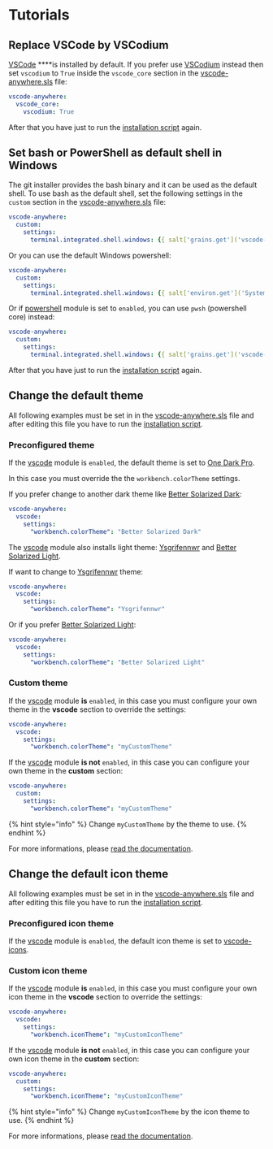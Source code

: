 # Tutorials

## Replace VSCode by VSCodium

 [VSCode](https://code.visualstudio.com) ****is installed by default. If you prefer use [VSCodium](https://vscodium.com) instead then set `vscodium` to `True` inside the `vscode_core` section in the [vscode-anywhere.sls](structure/conf/saltstack/pillar.md#vscode-anywhere-sls) file:

```yaml
vscode-anywhere:
  vscode_core:
    vscodium: True
```

After that you have just to run the [installation script](structure/tools/install.md) again.

## Set bash or PowerShell as default shell in Windows

The git installer provides the bash binary and it can be used as the default shell. To use bash as the default shell, set the following settings in the `custom` section in the [vscode-anywhere.sls](structure/conf/saltstack/pillar.md#vscode-anywhere-sls) file:

```yaml
vscode-anywhere:
  custom:
    settings:
      terminal.integrated.shell.windows: {{ salt['grains.get']('vscode-anywhere:apps:path') | path_join('scoop', 'apps', 'git', 'current', 'bin', 'bash.exe') }}
```

Or you can use the default Windows powershell:

```yaml
vscode-anywhere:
  custom:
    settings:
      terminal.integrated.shell.windows: {{ salt['environ.get']('SystemRoot') | path_join('system32', 'WindowsPowerShell', 'v1.0', 'powershell.exe')' }}
```

Or if [powershell](modules/list/powershell.md#installation) module is set to `enabled`, you can use `pwsh` \(powershell core\) instead:

```yaml
vscode-anywhere:
  custom:
    settings:
      terminal.integrated.shell.windows: {{ salt['grains.get']('vscode-anywhere:apps:path') | path_join('scoop', 'apps', 'pwsh', 'current', 'pwsh.exe') }}
```

After that you have just to run the [installation script](structure/tools/install.md) again.

## Change the default theme

All following examples must be set in in the [vscode-anywhere.sls](structure/conf/saltstack/pillar.md#vscode-anywhere-sls) file and after editing this file you have to run the [installation script](structure/tools/install.md).

### Preconfigured theme

If the [vscode](modules/list/vscode.md#installation) module is `enabled`, the default theme is set to [One Dark Pro](modules/list/vscode.md#zhuangtongfa-material-theme).

In this case you must override the the `workbench.colorTheme` settings.

If you prefer change to another dark theme like [Better Solarized Dark](modules/list/vscode.md#ginfuru-ginfuru-better-solarized-dark-theme):

```yaml
vscode-anywhere:
  vscode:
    settings:
      "workbench.colorTheme": "Better Solarized Dark"
```

The [vscode](modules/list/vscode.md#installation) module also installs light theme: [Ysgrifennwr](modules/list/vscode.md#xaver-theme-ysgrifennwr) and [Better Solarized Light](modules/list/vscode.md#ginfuru-ginfuru-better-solarized-dark-theme).

If want to change to [Ysgrifennwr](modules/list/vscode.md#xaver-theme-ysgrifennwr) theme:

```yaml
vscode-anywhere:
  vscode:
    settings:
      "workbench.colorTheme": "Ysgrifennwr"
```

Or if you prefer [Better Solarized Light](modules/list/vscode.md#ginfuru-ginfuru-better-solarized-dark-theme):

```yaml
vscode-anywhere:
  vscode:
    settings:
      "workbench.colorTheme": "Better Solarized Light"
```

### Custom theme

If the [vscode](modules/list/vscode.md#installation) module **is** `enabled`, in this case you must configure your own theme in the **vscode** section to override the settings:

```yaml
vscode-anywhere:
  vscode:
    settings:
      "workbench.colorTheme": "myCustomTheme"
```

If the [vscode](modules/list/vscode.md#installation) module **is not** `enabled`, in this case you can configure your own theme in the **custom** section:

```yaml
vscode-anywhere:
  custom:
    settings:
      "workbench.colorTheme": "myCustomTheme"
```

{% hint style="info" %}
Change `myCustomTheme` by the theme to use.
{% endhint %}

For more informations, please [read the documentation](https://code.visualstudio.com/docs/getstarted/themes#_selecting-the-color-theme).

## Change the default icon theme

All following examples must be set in in the [vscode-anywhere.sls](structure/conf/saltstack/pillar.md#vscode-anywhere-sls) file and after editing this file you have to run the [installation script](structure/tools/install.md).

### Preconfigured icon theme

If the [vscode](modules/list/vscode.md#installation) module is `enabled`, the default icon theme is set to [vscode-icons](modules/list/vscode.md#vscode-icons-team-vscode-icons).

### Custom icon theme

If the [vscode](modules/list/vscode.md#installation) module **is** `enabled`, in this case you must configure your own icon theme in the **vscode** section to override the settings:

```yaml
vscode-anywhere:
  vscode:
    settings:
      "workbench.iconTheme": "myCustomIconTheme"
```

If the [vscode](modules/list/vscode.md#installation) module **is not** `enabled`, in this case you can configure your own icon theme in the **custom** section:

```yaml
vscode-anywhere:
  custom:
    settings:
      "workbench.iconTheme": "myCustomIconTheme"
```

{% hint style="info" %}
Change `myCustomIconTheme` by the icon theme to use.
{% endhint %}

For more informations, please [read the documentation](https://code.visualstudio.com/docs/getstarted/themes#_file-icon-themes).

